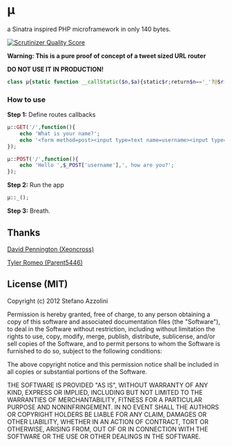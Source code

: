 # µ

a Sinatra inspired PHP microframework in only 140 bytes.

[![Scrutinizer Quality Score](https://scrutinizer-ci.com/g/lastguest/mu/badges/quality-score.png?s=e29b47be8993b94957e9e6e9f37edd6184f6c753)](https://scrutinizer-ci.com/g/lastguest/mu/)

**Warning: This is a pure proof of concept of a tweet sized URL router**

**DO NOT USE IT IN PRODUCTION!**

```php
class µ{static function __callStatic($n,$a){static$r;return$n=='_'?@$r[getenv(REQUEST_METHOD).getenv(REQUEST_URI)]():$r[$n.$a[0]]=$a[1];}}
```

### How to use

**Step 1:** Define routes callbacks

```php
µ::GET('/',function(){
 	echo 'What is your name?';
 	echo '<form method=post><input type=text name=username><input type=submit></form>';
});
```
	
```php
µ::POST('/',function(){
	echo 'Hello ',$_POST['username'],', how are you?';
});
```

**Step 2:** Run the app
	
```php
µ::_();
```

**Step 3:** Breath.

## Thanks
[David Pennington (Xeoncross)](https://github.com/Xeoncross)

[Tyler Romeo (Parent5446)](https://github.com/Parent5446)



## License (MIT)

Copyright (c) 2012 Stefano Azzolini

Permission is hereby granted, free of charge, to any person
obtaining a copy of this software and associated documentation
files (the "Software"), to deal in the Software without
restriction, including without limitation the rights to use,
copy, modify, merge, publish, distribute, sublicense, and/or sell
copies of the Software, and to permit persons to whom the
Software is furnished to do so, subject to the following
conditions:

The above copyright notice and this permission notice shall be
included in all copies or substantial portions of the Software.

THE SOFTWARE IS PROVIDED "AS IS", WITHOUT WARRANTY OF ANY KIND,
EXPRESS OR IMPLIED, INCLUDING BUT NOT LIMITED TO THE WARRANTIES
OF MERCHANTABILITY, FITNESS FOR A PARTICULAR PURPOSE AND
NONINFRINGEMENT. IN NO EVENT SHALL THE AUTHORS OR COPYRIGHT
HOLDERS BE LIABLE FOR ANY CLAIM, DAMAGES OR OTHER LIABILITY,
WHETHER IN AN ACTION OF CONTRACT, TORT OR OTHERWISE, ARISING
FROM, OUT OF OR IN CONNECTION WITH THE SOFTWARE OR THE USE OR
OTHER DEALINGS IN THE SOFTWARE.

